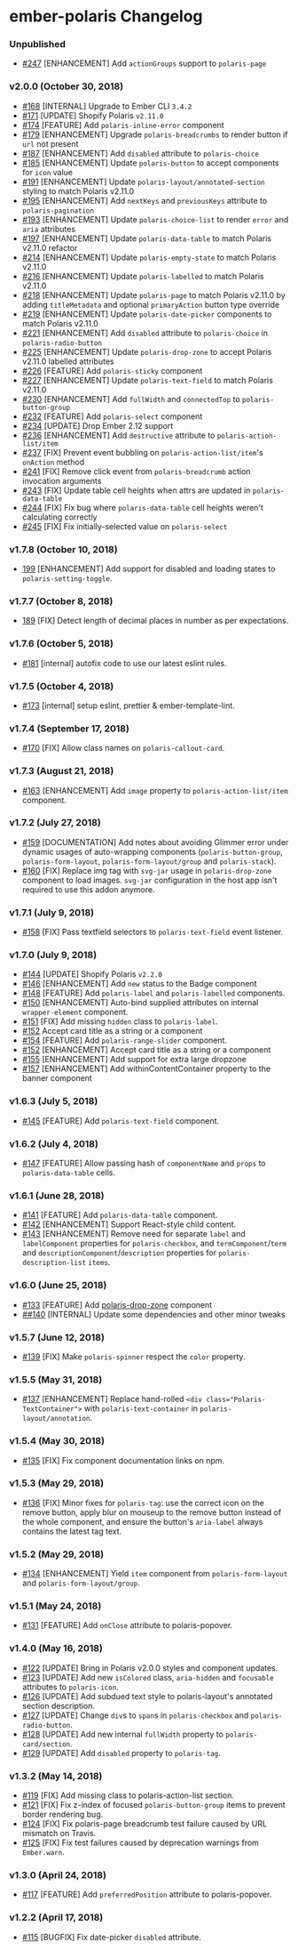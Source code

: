 # ember-polaris Changelog

### Unpublished
- [#247](https://github.com/smile-io/ember-polaris/pull/247) [ENHANCEMENT] Add `actionGroups` support to `polaris-page`

### v2.0.0 (October 30, 2018)
- [#168](https://github.com/smile-io/ember-polaris/pull/168) [INTERNAL] Upgrade to Ember CLI `3.4.2`
- [#171](https://github.com/smile-io/ember-polaris/pull/171) [UPDATE] Shopify Polaris `v2.11.0`
- [#174](https://github.com/smile-io/ember-polaris/pull/174) [FEATURE] Add `polaris-inline-error` component
- [#179](https://github.com/smile-io/ember-polaris/pull/179) [ENHANCEMENT] Upgrade `polaris-breadcrumbs` to render button if `url` not present
- [#187](https://github.com/smile-io/ember-polaris/pull/187) [ENHANCEMENT] Add `disabled` attribute to `polaris-choice`
- [#185](https://github.com/smile-io/ember-polaris/pull/185) [ENHANCEMENT] Update `polaris-button` to accept components for `icon` value
- [#191](https://github.com/smile-io/ember-polaris/pull/191) [ENHANCEMENT] Update `polaris-layout/annotated-section` styling to match Polaris v2.11.0
- [#195](https://github.com/smile-io/ember-polaris/pull/195) [ENHANCEMENT] Add `nextKeys` and `previousKeys` attribute to `polaris-pagination`
- [#193](https://github.com/smile-io/ember-polaris/pull/193) [ENHANCEMENT] Update `polaris-choice-list` to render `error` and `aria` attributes
- [#197](https://github.com/smile-io/ember-polaris/pull/197) [ENHANCEMENT] Update `polaris-data-table` to match Polaris v2.11.0 refactor
- [#214](https://github.com/smile-io/ember-polaris/pull/214) [ENHANCEMENT] Update `polaris-empty-state` to match Polaris v2.11.0
- [#216](https://github.com/smile-io/ember-polaris/pull/216) [ENHANCEMENT] Update `polaris-labelled` to match Polaris v2.11.0
- [#218](https://github.com/smile-io/ember-polaris/pull/218) [ENHANCEMENT] Update `polaris-page` to match Polaris v2.11.0 by adding `titleMetadata` and optional `primaryAction` button type override
- [#219](https://github.com/smile-io/ember-polaris/pull/219) [ENHANCEMENT] Update `polaris-date-picker` components to match Polaris v2.11.0
- [#221](https://github.com/smile-io/ember-polaris/pull/221) [ENHANCEMENT] Add `disabled` attribute to `polaris-choice` in `polaris-radio-button`
- [#225](https://github.com/smile-io/ember-polaris/pull/225) [ENHANCEMENT] Update `polaris-drop-zone` to accept Polaris v2.11.0 labelled attributes
- [#226](https://github.com/smile-io/ember-polaris/pull/226) [FEATURE] Add `polaris-sticky` component
- [#227](https://github.com/smile-io/ember-polaris/pull/227) [ENHANCEMENT] Update `polaris-text-field` to match Polaris v2.11.0
- [#230](https://github.com/smile-io/ember-polaris/pull/230) [ENHANCEMENT] Add `fullWidth` and `connectedTop` to `polaris-button-group`
- [#232](https://github.com/smile-io/ember-polaris/pull/232) [FEATURE] Add `polaris-select` component
- [#234](https://github.com/smile-io/ember-polaris/pull/234) [UPDATE] Drop Ember 2.12 support
- [#236](https://github.com/smile-io/ember-polaris/pull/236) [ENHANCEMENT] Add `destructive` attribute to `polaris-action-list/item`
- [#237](https://github.com/smile-io/ember-polaris/pull/237) [FIX] Prevent event bubbling on `polaris-action-list/item`'s `onAction` method
- [#241](https://github.com/smile-io/ember-polaris/pull/241) [FIX] Remove click event from `polaris-breadcrumb` action invocation arguments
- [#243](https://github.com/smile-io/ember-polaris/pull/243) [FIX] Update table cell heights when attrs are updated in `polaris-data-table`
- [#244](https://github.com/smile-io/ember-polaris/pull/244) [FIX] Fix bug where `polaris-data-table` cell heights weren't calculating correctly
- [#245](https://github.com/smile-io/ember-polaris/pull/245) [FIX] Fix initially-selected value on `polaris-select`

### v1.7.8 (October 10, 2018)
- [199](https://github.com/smile-io/ember-polaris/pull/199) [ENHANCEMENT] Add support for disabled and loading states to `polaris-setting-toggle`.

### v1.7.7 (October 8, 2018)
- [189](https://github.com/smile-io/ember-polaris/pull/189) [FIX] Detect length of decimal places in number as per expectations.

### v1.7.6 (October 5, 2018)
- [#181](https://github.com/smile-io/ember-polaris/pull/181) [internal] autofix code to use our latest eslint rules.

### v1.7.5 (October 4, 2018)
- [#173](https://github.com/smile-io/ember-polaris/pull/173) [internal] setup eslint, prettier & ember-template-lint.

### v1.7.4 (September 17, 2018)
- [#170](https://github.com/smile-io/ember-polaris/pull/170) [FIX] Allow class names on `polaris-callout-card`.

### v1.7.3 (August 21, 2018)
- [#163](https://github.com/smile-io/ember-polaris/pull/163) [ENHANCEMENT] Add `image` property to `polaris-action-list/item` component.

### v1.7.2 (July 27, 2018)
- [#159](https://github.com/smile-io/ember-polaris/pull/159) [DOCUMENTATION] Add notes about avoiding Glimmer error under dynamic usages of auto-wrapping components (`polaris-button-group`, `polaris-form-layout`, `polaris-form-layout/group` and `polaris-stack`).
- [#160](https://github.com/smile-io/ember-polaris/pull/160) [FIX] Replace img tag with `svg-jar` usage in `polaris-drop-zone` component to load images. `svg-jar` configuration in the host app isn't required to use this addon anymore.

### v1.7.1 (July 9, 2018)
- [#158](https://github.com/smile-io/ember-polaris/pull/158) [FIX] Pass textfield selectors to `polaris-text-field` event listener.

### v1.7.0 (July 9, 2018)
- [#144](https://github.com/smile-io/ember-polaris/pull/144) [UPDATE] Shopify Polaris `v2.2.0`
- [#146](https://github.com/smile-io/ember-polaris/pull/146) [ENHANCEMENT] Add `new` status to the Badge component
- [#148](https://github.com/smile-io/ember-polaris/pull/148) [FEATURE] Add `polaris-label` and `polaris-labelled` components.
- [#150](https://github.com/smile-io/ember-polaris/pull/150) [ENHANCEMENT] Auto-bind supplied attributes on internal `wrapper-element` component.
- [#151](https://github.com/smile-io/ember-polaris/pull/151) [FIX] Add missing `hidden` class to `polaris-label`.
- [#152](https://github.com/smile-io/ember-polaris/pull/152) Accept card title as a string or a component
- [#154](https://github.com/smile-io/ember-polaris/pull/154) [FEATURE] Add `polaris-range-slider` component.
- [#152](https://github.com/smile-io/ember-polaris/pull/152) [ENHANCEMENT] Accept card title as a string or a component
- [#155](https://github.com/smile-io/ember-polaris/pull/155) [ENHANCEMENT] Add support for extra large dropzone
- [#157](https://github.com/smile-io/ember-polaris/pull/157) [ENHANCEMENT] Add withinContentContainer property to the banner component

### v1.6.3 (July 5, 2018)
- [#145](https://github.com/smile-io/ember-polaris/pull/145) [FEATURE] Add `polaris-text-field` component.

### v1.6.2 (July 4, 2018)
- [#147](https://github.com/smile-io/ember-polaris/pull/147) [FEATURE] Allow passing hash of `componentName` and `props` to `polaris-data-table` cells.

### v1.6.1 (June 28, 2018)

- [#141](https://github.com/smile-io/ember-polaris/pull/141) [FEATURE] Add `polaris-data-table` component.
- [#142](https://github.com/smile-io/ember-polaris/pull/142) [ENHANCEMENT] Support React-style child content.
- [#143](https://github.com/smile-io/ember-polaris/pull/143) [ENHANCEMENT] Remove need for separate `label` and `labelComponent` properties for `polaris-checkbox`, and `termComponent`/`term` and `descriptionComponent`/`description` properties for `polaris-description-list` `items`.

### v1.6.0 (June 25, 2018)
- [#133](https://github.com/smile-io/ember-polaris/pull/133) [FEATURE] Add [polaris-drop-zone](https://polaris.shopify.com/components/actions/drop-zone) component
- [##140](https://github.com/smile-io/ember-polaris/pull/140) [INTERNAL] Update some dependencies and other minor tweaks

### v1.5.7 (June 12, 2018)

- [#139](https://github.com/smile-io/ember-polaris/pull/139) [FIX] Make `polaris-spinner` respect the `color` property.

### v1.5.5 (May 31, 2018)

- [#137](https://github.com/smile-io/ember-polaris/pull/137) [ENHANCEMENT] Replace hand-rolled `<div class="Polaris-TextContainer">` with `polaris-text-container` in `polaris-layout/annotation`.

### v1.5.4 (May 30, 2018)

- [#135](https://github.com/smile-io/ember-polaris/pull/135) [FIX] Fix component documentation links on npm.

### v1.5.3 (May 29, 2018)

- [#136](https://github.com/smile-io/ember-polaris/pull/136) [FIX] Minor fixes for `polaris-tag`: use the correct icon on the remove button, apply blur on mouseup to the remove button instead of the whole component, and ensure the button's `aria-label` always contains the latest tag text.

### v1.5.2 (May 29, 2018)

- [#134](https://github.com/smile-io/ember-polaris/pull/134) [ENHANCEMENT] Yield `item` component from `polaris-form-layout` and `polaris-form-layout/group`.

### v1.5.1 (May 24, 2018)

- [#131](https://github.com/smile-io/ember-polaris/pull/131) [FEATURE] Add `onClose` attribute to polaris-popover.

### v1.4.0 (May 16, 2018)

- [#122](https://github.com/smile-io/ember-polaris/pull/122) [UPDATE] Bring in Polaris v2.0.0 styles and component updates.
- [#123](https://github.com/smile-io/ember-polaris/pull/123) [UPDATE] Add new `isColored` class, `aria-hidden` and `focusable` attributes to `polaris-icon`.
- [#126](https://github.com/smile-io/ember-polaris/pull/126) [UPDATE] Add subdued text style to polaris-layout's annotated section description.
- [#127](https://github.com/smile-io/ember-polaris/pull/127) [UPDATE] Change `div`s to `span`s in `polaris-checkbox` and `polaris-radio-button`.
- [#128](https://github.com/smile-io/ember-polaris/pull/128) [UPDATE] Add new internal `fullWidth` property to `polaris-card/section`.
- [#129](https://github.com/smile-io/ember-polaris/pull/129) [UPDATE] Add `disabled` property to `polaris-tag`.

### v1.3.2 (May 14, 2018)

- [#119](https://github.com/smile-io/ember-polaris/pull/119) [FIX] Add missing class to polaris-action-list section.
- [#121](https://github.com/smile-io/ember-polaris/pull/121) [FIX] Fix z-index of focused `polaris-button-group` items to prevent border rendering bug.
- [#124](https://github.com/smile-io/ember-polaris/pull/124) [FIX] Fix polaris-page breadcrumb test failure caused by URL mismatch on Travis.
- [#125](https://github.com/smile-io/ember-polaris/pull/125) [FIX] Fix test failures caused by deprecation warnings from `Ember.warn`.

### v1.3.0 (April 24, 2018)

- [#117](https://github.com/smile-io/ember-polaris/pull/117) [FEATURE] Add `preferredPosition` attribute to polaris-popover.

### v1.2.2 (April 17, 2018)

- [#115](https://github.com/smile-io/ember-polaris/pull/115) [BUGFIX] Fix date-picker `disabled` attribute.

